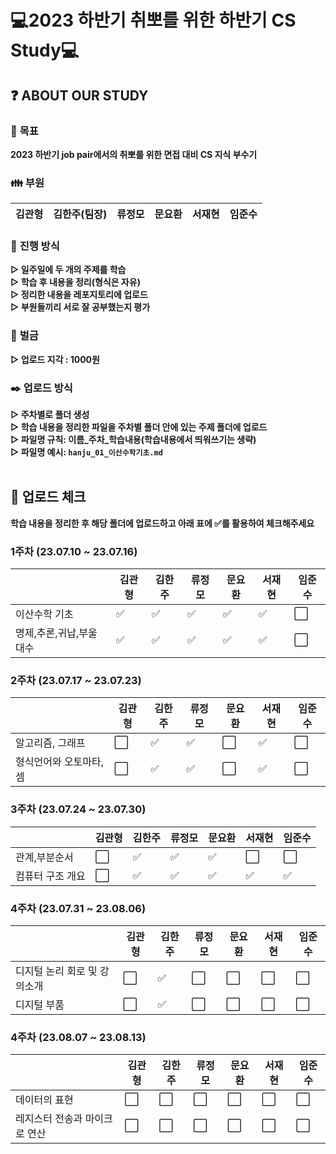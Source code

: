 # 💻2023 하반기 취뽀를 위한 하반기 CS Study💻

## ❓ <b>ABOUT OUR STUDY</b>

### 🚩 <b>목표</b>
<b>2023 하반기 job pair에서의 취뽀를 위한 면접 대비 CS 지식 부수기</b>

### 👪 <b>부원</b>
|김관형|김한주(팀장)|류정모|문요환|서재현|임준수|
|---|---|---|---|---|---|

### 📝 <b>진행 방식</b>
<b>▷ 일주일에 두 개의 주제를 학습</b>  
<b>▷ 학습 후 내용을 정리(형식은 자유)</b>  
<b>▷ 정리한 내용을 레포지토리에 업로드</b>  
<b>▷ 부원들끼리 서로 잘 공부했는지 평가</b>  

### 💸 <b>벌금</b>
<b>▷ 업로드 지각 : 1000원</b>

### ✒️ <b>업로드 방식</b>
<b>▷ 주차별로 폴더 생성</b>  
<b>▷ 학습 내용을 정리한 파일을 주차별 폴더 안에 있는 주제 폴더에 업로드</b>  
<b>▷ 파일명 규칙: 이름_주차_학습내용(학습내용에서 띄워쓰기는 생략)</b>  
<b>▷ 파일명 예시: `hanju_01_이산수학기초.md`</b>  
<br>

## 📒 업로드 체크
<b>학습 내용을 정리한 후 해당 폴더에 업로드하고 아래 표에 ✅를 활용하여 체크해주세요</b>

### 1주차 (23.07.10 ~ 23.07.16)
||김관형|김한주|류정모|문요환|서재현|임준수|
|---|---|---|---|---|---|---|
|이산수학 기초|✅|✅|✅|✅|✅|⬜|
|명제,추론,귀납,부울대수|✅|✅|✅|✅|✅|⬜|

### 2주차 (23.07.17 ~ 23.07.23)
||김관형|김한주|류정모|문요환|서재현|임준수|
|---|---|---|---|---|---|---|
|알고리즘, 그래프|⬜|✅|✅|⬜|✅|⬜|
|형식언어와 오토마타,셈|⬜|✅|✅|⬜|✅|⬜|

### 3주차 (23.07.24 ~ 23.07.30)
||김관형|김한주|류정모|문요환|서재현|임준수|
|---|---|---|---|---|---|---|
|관계,부분순서|⬜|✅|✅|✅|⬜|⬜|
|컴퓨터 구조 개요|⬜|✅|✅|✅|✅|✅|

### 4주차 (23.07.31 ~ 23.08.06)
||김관형|김한주|류정모|문요환|서재현|임준수|
|---|---|---|---|---|---|---|
|디지털 논리 회로 및 강의소개|⬜|✅|⬜|⬜|⬜|⬜|
|디지털 부품|⬜|✅|⬜|⬜|⬜|⬜|

### 4주차 (23.08.07 ~ 23.08.13)
||김관형|김한주|류정모|문요환|서재현|임준수|
|---|---|---|---|---|---|---|
|데이터의 표현|⬜|⬜|⬜|⬜|⬜|⬜|
|레지스터 전송과 마이크로 연산|⬜|⬜|⬜|⬜|⬜|⬜|
